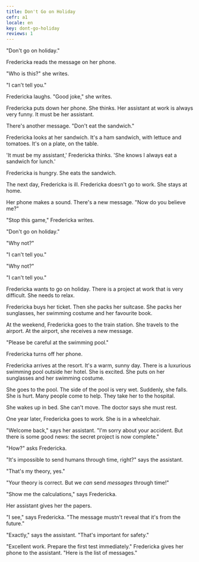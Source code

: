 ```yaml
---
title: Don't Go on Holiday
cefr: a1
locale: en
key: dont-go-holiday
reviews: 1
---
```


"Don't go on holiday."

Fredericka reads the message on her phone.

"Who is this?" she writes.

"I can't tell you."

Fredericka laughs. "Good joke," she writes.

Fredericka puts down her phone. She thinks. Her assistant at work is always very funny. It must be her assistant.

There's another message. "Don't eat the sandwich."

Fredericka looks at her sandwich. It's a ham sandwich, with lettuce and tomatoes. It's on a plate, on the table.

'It must be my assistant,' Fredericka thinks. 'She knows I always eat a sandwich for lunch.'

Fredericka is hungry. She eats the sandwich.

The next day, Fredericka is ill. Fredericka doesn't go to work. She stays at home.

Her phone makes a sound. There's a new message. "Now do you believe me?"

"Stop this game," Fredericka writes.

"Don't go on holiday."

"Why not?"

"I can't tell you."

"Why not?"

"I can't tell you."

Fredericka wants to go on holiday. There is a project at work that is very difficult. She needs to relax.

Fredericka buys her ticket. Then she packs her suitcase. She packs her sunglasses, her swimming costume and her favourite book.

At the weekend, Fredericka goes to the train station. She travels to the airport. At the airport, she receives a new message.

"Please be careful at the swimming pool."

Fredericka turns off her phone.

Fredericka arrives at the resort. It's a warm, sunny day. There is a luxurious swimming pool outside her hotel. She is excited. She puts on her sunglasses and her swimming costume.

She goes to the pool. The side of the pool is very wet. Suddenly, she falls. She is hurt. Many people come to help. They take her to the hospital.

She wakes up in bed. She can't move. The doctor says she must rest.

One year later, Fredericka goes to work. She is in a wheelchair.

"Welcome back," says her assistant. "I'm sorry about your accident. But there is some good news: the secret project is now complete."

"How?" asks Fredericka.

"It's impossible to send humans through time, right?" says the assistant.

"That's my theory, yes."

"Your theory is correct. But we *can* send *messages* through time!"

"Show me the calculations," says Fredericka.

Her assistant gives her the papers.

"I see," says Fredericka. "The message mustn't reveal that it's from the future."

"Exactly," says the assistant. "That's important for safety."

"Excellent work. Prepare the first test immediately." Fredericka gives her phone to the assistant. "Here is the list of messages."